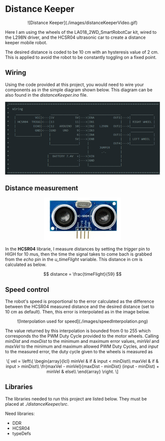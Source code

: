# Distance Keeper

<center>
![Distance Keeper](./images/distanceKeeperVideo.gif)
</center>

Here I am using the wheels of the LA018_2WD_SmartRobotCar kit, wired to the L298N driver, and the HCSR04 ultrasonic car to create a distance keeper mobile robot.

The desired distance is coded to be 10 cm with an hysteresis value of 2 cm. This is applied to avoid the robot to be constantly toggling on a fixed point.

## Wiring

Using the code provided at this project, you would need to wire your components as in the simple diagram shown below. This diagram can be also found in the *distanceKeeper.ino* file.

![distanceKeeper wiring diagram](./images/distanceKeeperWiring.png)

## Distance measurement

<center>
<img src="./images/HCSR04.jpg" width="250">
</center>

In the **HCSR04** librarie, I measure distances by setting the *trigger* pin to HIGH for 10 $mu$s, then the time the signal takes to come bach is grabbed from the *echo* pin in the *u_timeFlight* variable. This distance in cm is calculated as below.
<center>
$$
    distance = \frac{timeFlight}{59} 
$$
</center>

## Speed control

The robot's speed is proportional to the error calculated as the difference between the HCSR04 measured distance and the desired distance (set to 10 cm as default). Then, this error is interpolated as in the image below.

<center>
![Interpolation used for speed](./images/speedInterpolation.png)
</center>

The value returned by this interpolation is bounded from 0 to 255 which corresponds tho the PWM Duty Cycle provided to the motor wheels. Calling *minDist* and *maxDist* to the minimum and maximum error values, *minVel* and *maxVel* to the minimum and maximum allowed PWM Duty Cycles, and *input* to the measured error, the duty cycle given to the wheels is measured as

<center>
\[
    vel = \left\{ \begin{array}{lcl}
                    minVel & if & input < minDist\\
                    maxVel & if & input > minDist\\
                    \fr{maxVel - minVel}{maxDist - minDist} (input - minDist) + minVel & else\\
                \end{array} \right.
\]
</center>

## Libraries

The libraries needed to run this project are listed below. They must be placed at *./distanceKeeper/src*.

Need libraries:
- DDR
- HCSR04
- typeDefs
